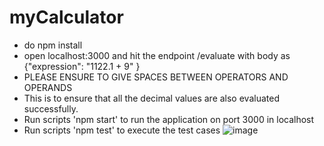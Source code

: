 # myCalculator
- do npm install
- open localhost:3000 and hit the endpoint /evaluate with body as {"expression": "1122.1 + 9" }
- PLEASE ENSURE TO GIVE SPACES BETWEEN OPERATORS AND OPERANDS
- This is to ensure that all the decimal values are also evaluated successfully.
- Run scripts 'npm start' to run the application on port 3000 in localhost
- Run scripts 'npm test' to execute the test cases
![image](https://user-images.githubusercontent.com/4312917/132491885-1f5889f5-0495-4688-a160-b27d10597111.png)
